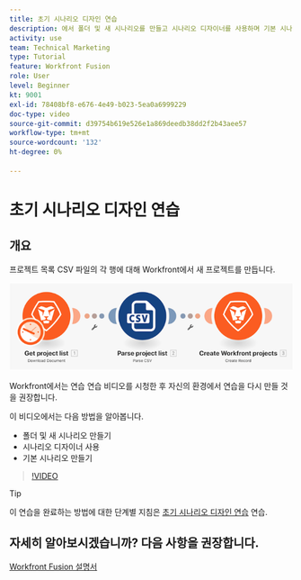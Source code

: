 ```yaml
---
title: 초기 시나리오 디자인 연습
description: 에서 폴더 및 새 시나리오를 만들고 시나리오 디자이너를 사용하며 기본 시나리오를 만드는 방법을 알아봅니다. [!DNL Adobe Workfront Fusion].
activity: use
team: Technical Marketing
type: Tutorial
feature: Workfront Fusion
role: User
level: Beginner
kt: 9001
exl-id: 78408bf8-e676-4e49-b023-5ea0a6999229
doc-type: video
source-git-commit: d39754b619e526e1a869deedb38dd2f2b43aee57
workflow-type: tm+mt
source-wordcount: '132'
ht-degree: 0%

---
```


# 초기 시나리오 디자인 연습

## 개요

프로젝트 목록 CSV 파일의 각 행에 대해 Workfront에서 새 프로젝트를 만듭니다.

![Fusion 시나리오의 이미지](assets/understand-the-basics-1.png)

Workfront에서는 연습 연습 비디오를 시청한 후 자신의 환경에서 연습을 다시 만들 것을 권장합니다.

이 비디오에서는 다음 방법을 알아봅니다.

* 폴더 및 새 시나리오 만들기
* 시나리오 디자이너 사용
* 기본 시나리오 만들기

>[!VIDEO](https://video.tv.adobe.com/v/335261/?quality=12)

>[!TIP]
>
>이 연습을 완료하는 방법에 대한 단계별 지침은 [초기 시나리오 디자인 연습](https://experienceleague.adobe.com/docs/workfront-learn/tutorials-workfront/fusion/exercises/initial-scenario-design.html?lang=en) 연습.



## 자세히 알아보시겠습니까? 다음 사항을 권장합니다.

[Workfront Fusion 설명서](https://experienceleague.adobe.com/docs/workfront/using/adobe-workfront-fusion/workfront-fusion-2.html?lang=en)
